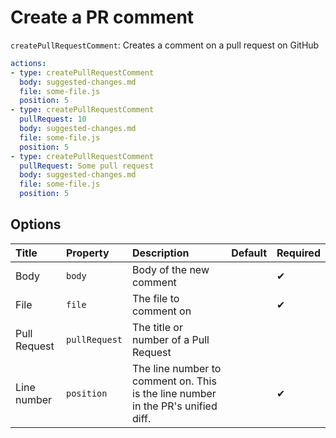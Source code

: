 # Create a PR comment

`createPullRequestComment`: Creates a comment on a pull request on GitHub



```yaml
actions:
- type: createPullRequestComment
  body: suggested-changes.md
  file: some-file.js
  position: 5
- type: createPullRequestComment
  pullRequest: 10
  body: suggested-changes.md
  file: some-file.js
  position: 5
- type: createPullRequestComment
  pullRequest: Some pull request
  body: suggested-changes.md
  file: some-file.js
  position: 5
```

## Options

| Title | Property | Description | Default | Required |
| :---- | :--- | :---------- | :------ | :------- |
| Body | `body` | Body of the new comment |  | ✔ |
| File | `file` | The file to comment on |  | ✔ |
| Pull Request | `pullRequest` | The title or number of a Pull Request |  |  |
| Line number | `position` | The line number to comment on. This is the line number in the PR's unified diff. |  | ✔ |
